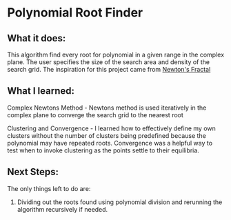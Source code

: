# Polynomial Root Finder

## What it does:
This algorithm find every root for polynomial in a given range in the complex plane. The user specifies the size of the search area and density of the search grid.
The inspiration for this project came from [Newton's Fractal](https://www.youtube.com/watch?v=-RdOwhmqP5s&ab_channel=3Blue1Brown "Project Inspiration")

## What I learned:
Complex Newtons Method - Newtons method is used iteratively in the complex plane to converge the search grid to the nearest root 

Clustering and Convergence - I learned how to effectively define my own clusters without the number of clusters being predefined because the polynomial may have repeated roots. Convergence was a helpful way to test when to invoke clustering as the points settle to their equilibria. 

## Next Steps:
The only things left to do are:
1. Dividing out the roots found using polynomial division and rerunning the algorithm recursively if needed.

